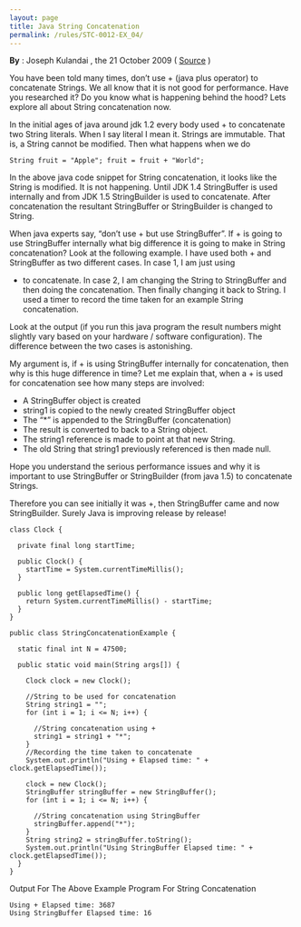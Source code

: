```yaml
---
layout: page
title: Java String Concatenation
permalink: /rules/STC-0012-EX_04/
---
```


**By** : Joseph Kulandai , the 21 October 2009 ( [Source](http://javapapers.com/core-java/java-string-concatenation/) )

You have been told many times, don’t use + (java plus operator) to
concatenate Strings. We all know that it is not good for performance. Have
you researched it? Do you know what is happening behind the hood? Lets
explore all about String concatenation now.

In the initial ages of java around jdk 1.2 every body used + to concatenate
two String literals. When I say literal I mean it. Strings are immutable.
That is, a String cannot be modified. Then what happens when we do

    String fruit = "Apple"; fruit = fruit + "World";


In the above java code snippet for String concatenation, it looks like the
String is modified. It is not happening. Until JDK 1.4 StringBuffer is used
internally and from JDK 1.5 StringBuilder is used to concatenate. After
concatenation the resultant StringBuffer or StringBuilder is changed to
String.

When java experts say, “don’t use + but use StringBuffer”. If + is
going to use StringBuffer internally what big difference it is going to
make in String concatenation? Look at the following example. I have used
both + and StringBuffer as two different cases. In case 1, I am just using
+ to concatenate. In case 2, I am changing the String to StringBuffer and
then doing the concatenation. Then finally changing it back to String. I
used a timer to record the time taken for an example String concatenation.

Look at the output (if you run this java program the result numbers might
slightly vary based on your hardware / software configuration). The
difference between the two cases is astonishing.

My argument is, if + is using StringBuffer internally for concatenation,
then why is this huge difference in time? Let me explain that, when a + is
used for concatenation see how many steps are involved:

  * A StringBuffer object is created
  * string1 is copied to the newly created StringBuffer object
  * The “*” is appended to the StringBuffer (concatenation)
  * The result is converted to back to a String object.
  * The string1 reference is made to point at that new String.
  * The old String that string1 previously referenced is then made null.

Hope you understand the serious performance issues and why it is important
to use StringBuffer or StringBuilder (from java 1.5) to concatenate
Strings.

Therefore you can see initially it was \+, then StringBuffer came and now
StringBuilder. Surely Java is improving release by release\!


    class Clock {
    
      private final long startTime;
    
      public Clock() {
        startTime = System.currentTimeMillis();
      }
    
      public long getElapsedTime() {
        return System.currentTimeMillis() - startTime;
      }
    }
    
    public class StringConcatenationExample {
    
      static final int N = 47500;
    
      public static void main(String args[]) {
    
        Clock clock = new Clock();
    
        //String to be used for concatenation
        String string1 = "";
        for (int i = 1; i <= N; i++) {
    
          //String concatenation using +
          string1 = string1 + "*";
        }
        //Recording the time taken to concatenate
        System.out.println("Using + Elapsed time: " + clock.getElapsedTime());
    
        clock = new Clock();
        StringBuffer stringBuffer = new StringBuffer();
        for (int i = 1; i <= N; i++) {
    
          //String concatenation using StringBuffer
          stringBuffer.append("*");
        }
        String string2 = stringBuffer.toString();
        System.out.println("Using StringBuffer Elapsed time: " + clock.getElapsedTime());
      }
    }

Output For The Above Example Program For String Concatenation

    Using + Elapsed time: 3687
    Using StringBuffer Elapsed time: 16

